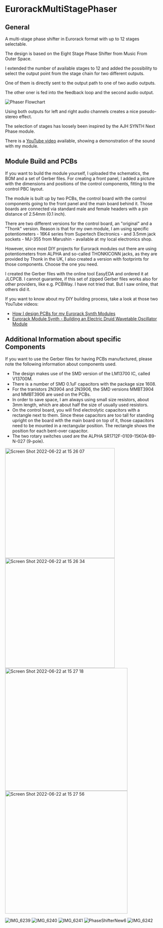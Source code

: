 # EurorackMultiStagePhaser
## General
A multi-stage phase shifter in Eurorack format with up to 12 stages selectable.

The design is based on the Eight Stage Phase Shifter from Music From Outer Space.

I extended the number of available stages to 12 and added the possibility to select the output point from the stage chain for two different outputs.

One of them is directly sent to the output path to one of two audio outputs.

The other oner is fed into the feedback loop and the second audio output.

![Phaser Flowchart](https://user-images.githubusercontent.com/97026614/174950328-fcf31c8b-8099-4bc2-b031-ef11fb446f37.jpg)

Using both outputs for left and right audio channels creates a nice pseudo-stereo effect.

The selection of stages has loosely been inspired by the AJH SYNTH Next Phase module.

There is a [YouTube video](https://youtu.be/MpHdmQVAfss) available, showing a demonstration of the sound with my module.

## Module Build and PCBs
If you want to build the module yourself, I uploaded the schematics, the BOM and a set of Gerber files.
For creating a front panel, I added a picture with the dimensions and positions of the control components, fitting to the control PBC layout.

The module is built up by two PCBs, the control board with the control components going to the front panel and the main board behind it.
Those boards are connected via standard male and female headers with a pin distance of 2.54mm (0.1 inch).

There are two different versions for the control board, an "original" and a "Thonk" version.
Reason is that for my own module, I am using specific potentiometers - 16K4 series from Supertech Electronics - and 3.5mm jack sockets - MJ-355 from Marushin - available at my local electronics shop.

However, since most DIY projects for Eurorack modules out there are using potentiometers from ALPHA and so-called THONKICONN jacks, as they are provided by Thonk in the UK, I also created a version with footprints for those components.
Choose the one you need.

I created the Gerber files with the online tool EasyEDA and ordered it at JLCPCB.
I cannot guarantee, if this set of zipped Gerber files works also for other providers, like e.g. PCBWay. I have not tried that. But I saw online, that others did it.

If you want to know about my DIY building process, take a look at those two YouTube videos:
- [How I design PCBs for my Eurorack Synth Modules](https://youtu.be/pXtuV9Pv-m4)
- [Eurorack Module Synth - Building an Electric Druid Wavetable Oscillator Module](https://youtu.be/ECpdo4HfqLg)

## Additional Information about specific Components
If you want to use the Gerber files for having PCBs manufactured, please note the following information about components used.

- The design makes use of the SMD version of the LM13700 IC, called V13700M.
- There is a number of SMD 0.1uF capacitors with the package size 1608.
- For the tranistors 2N3904 and 2N3906, the SMD versions MMBT3904 and MMBT3906 are used on the PCBs.
- In order to save space, I am always using small size resistors, about 3mm length, which are about half the size of usually used resistors.
- On the control board, you will find electrolytic capacitors with a rectangle next to them. Since these capacitors are too tall for standing upright on the board with the main board on top of it, those capacitors need to be mounted in a rectangular position. The rectangle shows the position for each bent-over capacitor.
- The two rotary switches used are the ALPHA SR1712F-0109-15K0A-B9-N-027 (9-pole).

<img width="359" alt="Screen Shot 2022-06-22 at 15 26 07" src="https://user-images.githubusercontent.com/97026614/174958642-b65b1f33-e615-49bf-8ea9-ad6ecc099233.png">
<img width="359" alt="Screen Shot 2022-06-22 at 15 26 34" src="https://user-images.githubusercontent.com/97026614/174958666-8c2f2e4d-37b8-4c13-b2ad-2ad142b3b192.png">
<img width="401" alt="Screen Shot 2022-06-22 at 15 27 18" src="https://user-images.githubusercontent.com/97026614/174958682-9724aaf2-9ab1-4170-90b1-1d6895cf309b.png">
<img width="401" alt="Screen Shot 2022-06-22 at 15 27 56" src="https://user-images.githubusercontent.com/97026614/174958721-44e65520-f342-4ed7-8a37-06ac870dd1f5.png">

![IMG_6239](https://user-images.githubusercontent.com/97026614/174964178-5953e540-e1ce-4a40-991f-2e0403efb3aa.jpeg)
![IMG_6240](https://user-images.githubusercontent.com/97026614/174964302-207582f5-3a4f-4b96-b60d-7ec0c17e44b7.jpeg)
![IMG_6241](https://user-images.githubusercontent.com/97026614/174964337-eedc10ff-4c9c-4038-a5a6-4f5cf28981f7.jpeg)
![PhaseShifterNew6](https://user-images.githubusercontent.com/97026614/174964448-131ab7c0-5a09-443f-abb0-7dbfd79ef84c.JPG)
![IMG_6242](https://user-images.githubusercontent.com/97026614/174964569-63cf38ae-6a35-48bb-a4fb-4f45cad27e5d.jpeg)
